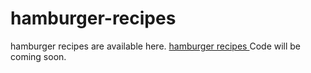 # hamburger-recipes
hamburger recipes are available here. <a href="https://metavideos.com/video/4418134/hamburger-casserole-recipe">hamburger recipes </a>
Code will be coming soon.

